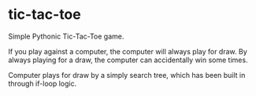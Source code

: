 # tic-tac-toe
<p>Simple Pythonic Tic-Tac-Toe game.</p>
<p>If you play against a computer, the computer will always play for draw. By always playing for a draw, the computer can accidentally win some times.</p>
<p>Computer plays for draw by a simply search tree, which has been built in through if-loop logic.</p>
